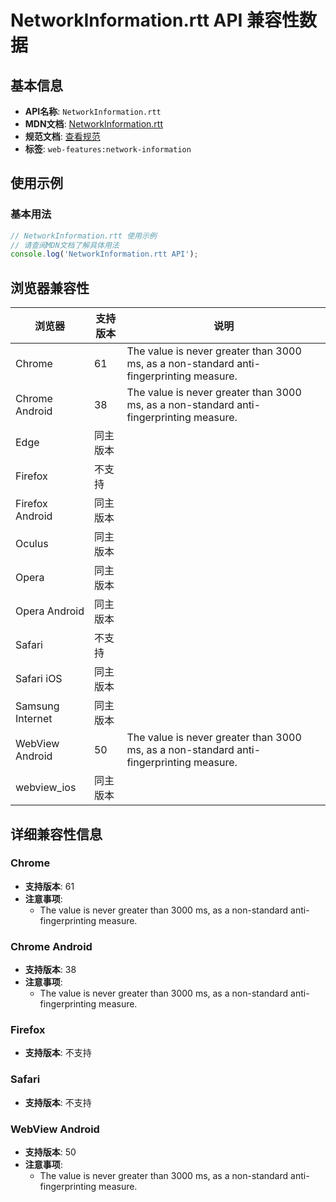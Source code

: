 # NetworkInformation.rtt API 兼容性数据

## 基本信息

- **API名称**: `NetworkInformation.rtt`
- **MDN文档**: [NetworkInformation.rtt](https://developer.mozilla.org/docs/Web/API/NetworkInformation/rtt)
- **规范文档**: [查看规范](https://wicg.github.io/netinfo/#dom-networkinformation-rtt)
- **标签**: `web-features:network-information`

## 使用示例

### 基本用法

```javascript
// NetworkInformation.rtt 使用示例
// 请查阅MDN文档了解具体用法
console.log('NetworkInformation.rtt API');
```

## 浏览器兼容性

| 浏览器 | 支持版本 | 说明 |
|--------|----------|------|
| Chrome | 61 | The value is never greater than 3000 ms, as a non-standard anti-fingerprinting measure. |
| Chrome Android | 38 | The value is never greater than 3000 ms, as a non-standard anti-fingerprinting measure. |
| Edge | 同主版本 |  |
| Firefox | 不支持 |  |
| Firefox Android | 同主版本 |  |
| Oculus | 同主版本 |  |
| Opera | 同主版本 |  |
| Opera Android | 同主版本 |  |
| Safari | 不支持 |  |
| Safari iOS | 同主版本 |  |
| Samsung Internet | 同主版本 |  |
| WebView Android | 50 | The value is never greater than 3000 ms, as a non-standard anti-fingerprinting measure. |
| webview_ios | 同主版本 |  |

## 详细兼容性信息

### Chrome

- **支持版本**: 61
- **注意事项**:
  - The value is never greater than 3000 ms, as a non-standard anti-fingerprinting measure.

### Chrome Android

- **支持版本**: 38
- **注意事项**:
  - The value is never greater than 3000 ms, as a non-standard anti-fingerprinting measure.

### Firefox

- **支持版本**: 不支持

### Safari

- **支持版本**: 不支持

### WebView Android

- **支持版本**: 50
- **注意事项**:
  - The value is never greater than 3000 ms, as a non-standard anti-fingerprinting measure.

